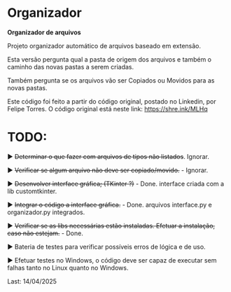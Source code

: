 # Organizador

 **Organizador de arquivos**
 
 Projeto organizador automático de arquivos baseado em extensão.

 Esta versão pergunta qual a pasta de origem dos arquivos e também o caminho das novas pastas a serem criadas.

 Também pergunta se os arquivos vão ser Copiados ou Movidos para as novas pastas.

 Este código foi feito a partir do código original, postado no Linkedin, por Felipe Torres. O código original está neste link: https://shre.ink/MLHq

 
# TODO:
 
  ▶️ ~~Determinar o que fazer com arquivos de tipos não listados~~. Ignorar.

  ▶️ ~~Verificar se algum arquivo não deve ser copiado/movido.~~ - Ignorar.

  ▶️ ~~Desenvolver interface gráfica; (TKinter ?)~~ - Done. interface criada com a lib customtkinter.

  ▶️ ~~Integrar o código a interface gráfica.~~ - Done. arquivos interface.py e organizador.py integrados.

  ▶️ ~~Verificar se as libs necessárias estão instaladas. Efetuar a instalação, caso não estejam.~~ - Done.
  
  ▶️ Bateria de testes para verificar possíveis erros de lógica e de uso.

  ▶️ Efetuar testes no Windows, o código deve ser capaz de executar sem falhas tanto no Linux quanto no Windows.


  Last: 14/04/2025

